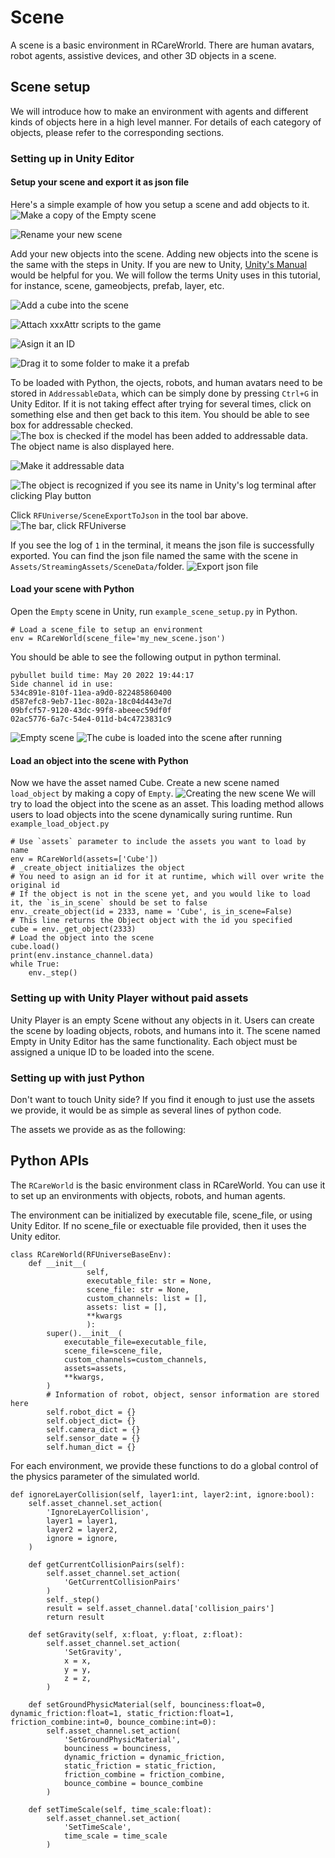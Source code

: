 # Scene
A scene is a basic environment in RCareWrorld. There are human avatars, robot agents, assistive devices, and other 3D objects in a scene.
## Scene setup
We will introduce how to make an environment with agents and different kinds of objects here in a high level manner. For details of each category of objects, please refer to the corresponding sections.

### Setting up in Unity Editor
#### Setup your scene and export it as json file
Here's a simple example of how you setup a scene and add objects to it.
![Make a copy of the `Empty` scene](https://user-images.githubusercontent.com/16759982/217998701-4bc5e513-22ec-4ed0-b1f7-c4cbba32ae50.png)

![Rename your new scene](https://user-images.githubusercontent.com/16759982/217998910-756a004c-ed68-4bff-80fc-c18a56f9f8c8.png)

Add your new objects into the scene. Adding new objects into the scene is the same with the steps in Unity. If you are new to Unity, [Unity's Manual](https://docs.unity3d.com/2023.1/Documentation/Manual/CreatingScenes.html) would be helpful for you. We will follow the terms Unity uses in this tutorial, for instance, scene, gameobjects, prefab, layer, etc.

![Add a cube into the scene](https://user-images.githubusercontent.com/16759982/217999121-478c566d-3f26-4db5-bc97-3fa284d936f5.png)

![Attach xxxAttr scripts to the game](https://user-images.githubusercontent.com/16759982/217999536-3d54a93c-841f-4b5f-9958-65b9a1e25c1b.png)

![Asign it an ID](https://user-images.githubusercontent.com/16759982/218000860-1dab1a20-8a90-4286-9856-2a284ccbf1b1.png)

![Drag it to some folder to make it a prefab](https://user-images.githubusercontent.com/16759982/218016555-47fa62e6-4abf-4917-812f-a73c85fcee02.png)

To be loaded with Python, the ojects, robots, and human avatars need to be stored in `AddressableData`, which can be simply done by pressing `Ctrl+G` in Unity Editor. If it is not taking effect after trying for several times, click on something else and then get back to this item. You should be able to see box for addressable checked.
![The box is checked if the model has been added to addressable data. The object name is also displayed here.](https://user-images.githubusercontent.com/16759982/217990603-79645783-4c64-4a24-8b2b-26cadaa58ab2.png) 

![Make it addressable data](https://user-images.githubusercontent.com/16759982/218016785-938e8b40-a7ed-4f60-a915-055905e328fc.png)

![The object is recognized if you see its name in Unity's log terminal after clicking `Play` button](https://user-images.githubusercontent.com/16759982/218001332-4ad92c7b-c40f-4365-8875-f9562e88918f.png)

Click `RFUniverse/SceneExportToJson` in the tool bar above.
![The bar, click RFUniverse](https://user-images.githubusercontent.com/16759982/218005736-5b3b1ba0-227b-4ab9-8424-a0ca50c1732b.png)

If you see the log of `1` in the terminal, it means the json file is successfully exported. You can find the json file named the same with the scene in `Assets/StreamingAssets/SceneData/`folder.
![Export json file](https://user-images.githubusercontent.com/16759982/218006177-a7e65fb0-3af6-4953-b63a-84bcd9ad3504.png)

#### Load your scene with Python
Open the `Empty` scene in Unity, run `example_scene_setup.py` in Python.
```
# Load a scene_file to setup an environment
env = RCareWorld(scene_file='my_new_scene.json')
```

You should be able to see the following output in python terminal.
```
pybullet build time: May 20 2022 19:44:17
Side channel id in use:
534c891e-810f-11ea-a9d0-822485860400
d587efc8-9eb7-11ec-802a-18c04d443e7d
09bfcf57-9120-43dc-99f8-abeeec59df0f
02ac5776-6a7c-54e4-011d-b4c4723831c9
```

![Empty scene](https://user-images.githubusercontent.com/16759982/218021991-f17093df-a62b-4f05-b306-c75f857975df.png)
![The cube is loaded into the scene after running](https://user-images.githubusercontent.com/16759982/218023676-1c12bc11-10d2-4de4-9e34-461ca08e8b65.png)

#### Load an object into the scene with Python
Now we have the asset named Cube. Create a new scene named `load_object` by making a copy of `Empty`.
![Creating the new scene](https://user-images.githubusercontent.com/16759982/218024615-384abff8-bead-45c4-9100-487d330ec3d0.png)
We will try to load the object into the scene as an asset. This loading method allows users to load objects into the scene dynamically suring runtime. Run `example_load_object.py`
```
# Use `assets` parameter to include the assets you want to load by name
env = RCareWorld(assets=['Cube'])
# _create_object initializes the object
# You need to asign an id for it at runtime, which will over write the original id
# If the object is not in the scene yet, and you would like to load it, the `is_in_scene` should be set to false
env._create_object(id = 2333, name = 'Cube', is_in_scene=False)
# This line returns the Object object with the id you specified
cube = env._get_object(2333)
# Load the object into the scene
cube.load()
print(env.instance_channel.data)
while True:
    env._step()
```


### Setting up with Unity Player without paid assets
Unity Player is an empty Scene without any objects in it. Users can create the scene by loading objects, robots, and humans into it. The scene named Empty in Unity Editor has the same functionality. 
Each object must be assigned a unique ID to be loaded into the scene.

 
### Setting up with just Python
Don't want to touch Unity side? If you find it enough to just use the assets we provide, it would be as simple as several lines of python code.

The assets we provide as as the following:


## Python APIs
The `RCareWorld` is the basic environment class in RCareWorld. You can use it to set up an environments with objects, robots, and human agents.

The environment can be initialized by executable file, scene_file, or using Unity Editor. If no scene_file or exectuable file provided, then it uses the Unity editor.
```
class RCareWorld(RFUniverseBaseEnv):
    def __init__(
                 self,
                 executable_file: str = None,
                 scene_file: str = None,
                 custom_channels: list = [],
                 assets: list = [],
                 **kwargs
                 ):
        super().__init__(
            executable_file=executable_file,
            scene_file=scene_file,
            custom_channels=custom_channels,
            assets=assets,
            **kwargs,
        )
        # Information of robot, object, sensor information are stored here
        self.robot_dict = {}
        self.object_dict= {}
        self.camera_dict = {}
        self.sensor_date = {}
        self.human_dict = {}
```

For each environment, we provide these functions to do a global control of the physics parameter of the simulated world.
```
def ignoreLayerCollision(self, layer1:int, layer2:int, ignore:bool):
    self.asset_channel.set_action(
        'IgnoreLayerCollision',
        layer1 = layer1,
        layer2 = layer2,
        ignore = ignore,
    )

    def getCurrentCollisionPairs(self):
        self.asset_channel.set_action(
            'GetCurrentCollisionPairs'
        )
        self._step()
        result = self.asset_channel.data['collision_pairs']
        return result

    def setGravity(self, x:float, y:float, z:float):
        self.asset_channel.set_action(
            'SetGravity',
            x = x,
            y = y,
            z = z,
        )

    def setGroundPhysicMaterial(self, bounciness:float=0, dynamic_friction:float=1, static_friction:float=1, friction_combine:int=0, bounce_combine:int=0):
        self.asset_channel.set_action(
            'SetGroundPhysicMaterial',
            bounciness = bounciness,
            dynamic_friction = dynamic_friction,
            static_friction = static_friction,
            friction_combine = friction_combine,
            bounce_combine = bounce_combine
        )

    def setTimeScale(self, time_scale:float):
        self.asset_channel.set_action(
            'SetTimeScale',
            time_scale = time_scale
        )
 ```
